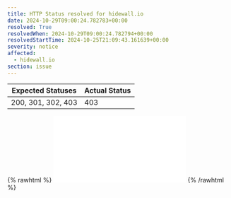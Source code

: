 ```yaml
---
title: HTTP Status resolved for hidewall.io
date: 2024-10-29T09:00:24.782783+00:00
resolved: True
resolvedWhen: 2024-10-29T09:00:24.782794+00:00
resolvedStartTime: 2024-10-25T21:09:43.161639+00:00
severity: notice
affected:
  - hidewall.io
section: issue
---
```


| Expected Statuses | Actual Status  |
|-------------------|----------------|
| 200, 301, 302, 403 | 403 |

{% rawhtml %}
<embed src="./hidewall.io-http.html" type="text/html">
{% /rawhtml %}

